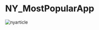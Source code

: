 # NY_MostPopularApp
![nyarticle](https://user-images.githubusercontent.com/85651078/121444750-1d189500-c9a1-11eb-8dfe-f6752f264b23.gif)
